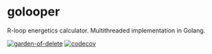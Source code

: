 # golooper
R-loop energetics calculator. Multithreaded implementation in Golang. 

[![garden-of-delete](https://circleci.com/gh/garden-of-delete/go-looper.svg?style=svg)](https://circleci.com/gh/garden-of-delete/go-looper)
[![codecov](https://codecov.io/gh/garden-of-delete/go-looper/branch/main/graph/badge.svg)](https://codecov.io/gh/garden-of-delete/go-looper)
